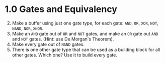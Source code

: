 # 1.0 Gates and Equivalency

2. Make a buffer using just one gate type, for each gate: `AND`, `OR`, `XOR`, `NOT`, `NAND`, `NOR`, `XNOR`.
3. Make an `AND` gate out of `OR` and `NOT` gates, and make an `OR` gate out `AND` and `NOT` gates. (Hint: use De Morgan's Theorem).
4. Make every gate out of `NAND` gates.
5. There is one other gate type that can be used as a building block for all other gates. Which one? Use it to build every gate.
